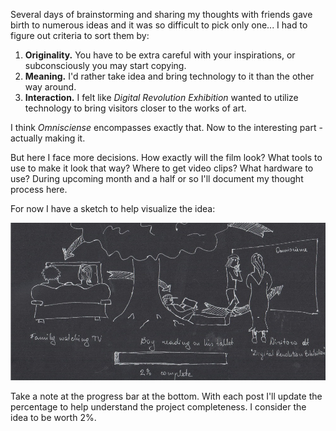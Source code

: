Several days of brainstorming and sharing my thoughts with friends gave birth to numerous ideas and it was so difficult to pick only one... I had to figure out criteria to sort them by:

1. __Originality.__ You have to be extra careful with your inspirations, or subconsciously you may start copying.
2. __Meaning.__ I'd rather take idea and bring technology to it than the other way around.
3. __Interaction.__ I felt like _Digital Revolution Exhibition_ wanted to utilize technology to bring visitors closer to the works of art.

I think _Omnisciense_ encompasses exactly that. Now to the interesting part - actually making it.

But here I face more decisions. How exactly will the film look? What tools to use to make it look that way? Where to get video clips? What hardware to use? During upcoming month and a half or so I'll document my thought process here.

For now I have a sketch to help visualize the idea:

![Initial sketch](project_images/cover.jpg?raw=true "Initial sketch")

Take a note at the progress bar at the bottom. With each post I'll update the percentage to help understand the project completeness. I consider the idea to be worth 2%.